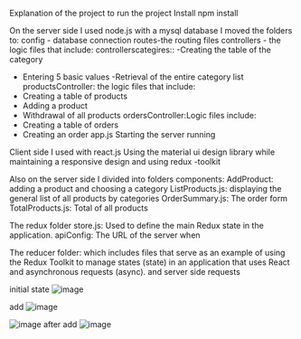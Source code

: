 Explanation of the project
to run the project
Install npm install

On the server side I used node.js
with a mysql database
I moved the folders to:
config - database connection
routes-the routing files
controllers - the logic files that include:
controllerscategires::
-Creating the table of the category
- Entering 5 basic values
-Retrieval of the entire category list
productsController: the logic files that include:
- Creating a table of products
- Adding a product
- Withdrawal of all products
ordersController:Logic files include:
- Creating a table of orders
- Creating an order
app.js Starting the server running

Client side I used with react.js
Using the material ui design library
while maintaining a responsive design
and using redux -toolkit

Also on the server side I divided into folders
components:
AddProduct: adding a product and choosing a category
ListProducts.js: displaying the general list of all products by categories
OrderSummary.js: The order form
TotalProducts.js: Total of all products

The redux folder
store.js: Used to define the main Redux state in the application.
apiConfig: The URL of the server when

The reducer folder:
which includes files that serve as an example of using the Redux Toolkit to manage states (state) in an application that uses React and asynchronous requests (async).
and server side requests

initial state
![image](https://github.com/SARAHLER/MinistryDefence/assets/74296156/565febd7-5737-4103-bd77-a87b31b5ca00)

add
![image](https://github.com/SARAHLER/MinistryDefence/assets/74296156/30edf940-9305-462e-b511-32cf473e039b)

![image](https://github.com/SARAHLER/MinistryDefence/assets/74296156/dde2e9d8-e4bd-4686-876a-2818c291950d)
 after add 
 ![image](https://github.com/SARAHLER/MinistryDefence/assets/74296156/8fc2069e-a626-43a4-931e-7a16dfe039e8)
